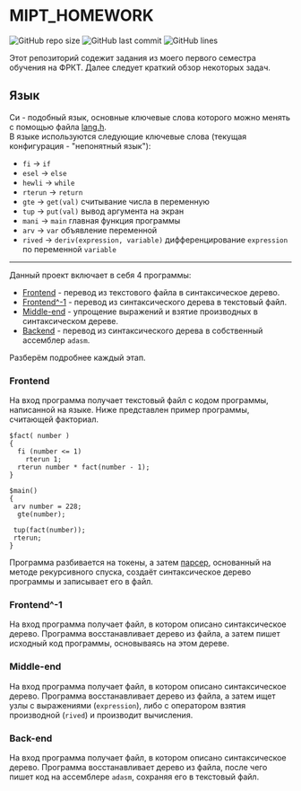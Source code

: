# MIPT_HOMEWORK

![GitHub repo size](https://img.shields.io/github/repo-size/derzhavin3016/MIPT_Homework?style=for-the-badge)
![GitHub last commit](https://img.shields.io/github/last-commit/derzhavin3016/MIPT_Homework?color=red&style=for-the-badge)
![GitHub lines](https://img.shields.io/tokei/lines/github/derzhavin3016/MIPT_Homework?style=for-the-badge)

Этот репозиторий содежит задания из моего первого семестра обучения на ФРКТ. Далее следует краткий обзор некоторых задач.

## Язык

Си - подобный язык, основные ключевые слова которого можно менять с помощью файла [lang.h](https://github.com/derzhavin3016/MIPT_Homework/blob/master/LNG/lang.h).  
В языке используются следующие ключевые слова (текущая конфигурация - "непонятный язык"):
- `fi` -> `if`
- `esel` -> `else`
- `hewli` -> `while`
- `rterun` -> `return`
-  `gte`   -> `get(val)` считывание числа в переменную
- `tup`    -> `put(val)` вывод аргумента на экран
- `mani`   -> `main` главная функция программы
- `arv`    -> `var` объявление переменной
- `rived`  -> `deriv(expression, variable)` дифференцирование `expression` по переменной `variable` 
____

Данный проект включает в себя 4 программы:
- [Frontend](https://github.com/derzhavin3016/MIPT_Homework/tree/master/LNG/Frontend) - перевод из текстового файла в синтаксическое дерево.
- [Frontend^-1](https://github.com/derzhavin3016/MIPT_Homework/tree/master/LNG/Frontend%5E-1) - перевод из синтаксического дерева в текстовый файл.
- [Middle-end](https://github.com/derzhavin3016/MIPT_Homework/tree/master/LNG/Mid) - упрощение выражений и взятие производных в синтаксическом дереве.
- [Backend](https://github.com/derzhavin3016/MIPT_Homework/tree/master/LNG/Backend) - перевод из синтаксического дерева в собственный ассемблер `adasm`.  

Разберём подробнее каждый этап.

### Frontend

На вход программа получает текстовый файл с кодом программы, написанной на языке.
Ниже представлен пример программы, считающей факториал.
```
$fact( number )
{
  fi (number <= 1)
    rterun 1;
  rterun number * fact(number - 1);
}

$main()
{
 arv number = 228;
  gte(number);

 tup(fact(number));
 rterun;
}
```
Программа разбивается на токены, а затем 
[парсер](https://github.com/derzhavin3016/MIPT_Homework/tree/master/LNG/Parser), основанный на методе рекурсивного спуска, создаёт синтаксическое дерево программы и записывает его в файл.

### Frontend^-1

На вход программа получает файл, в котором описано синтаксическое дерево. Программа восстанавливает дерево из файла, а затем пишет исходный код программы, основываясь на этом дереве.


### Middle-end

На вход программа получает файл, в котором описано синтаксическое дерево. Программа восстанавливает дерево из файла, а затем ищет узлы с выражениями (`expression`), либо с оператором взятия производной (`rived`) и производит вычисления.


### Back-end

На вход программа получает файл, в котором описано синтаксическое дерево. Программа восстанавливает дерево из файла, после чего пишет код на ассемблере `adasm`, сохраняя его в текстовый файл.
